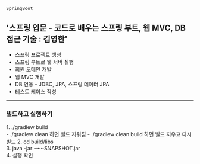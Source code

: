 `SpringBoot`  
<h2>'스프링 입문 - 코드로 배우는 스프링 부트, 웹 MVC, DB 접근 기술 : 김영한'</h2>

- 스프링 프로젝트 생성
- 스프링 부트로 웹 서버 실행
- 회원 도메인 개발
- 웹 MVC 개발
- DB 연동 - JDBC, JPA, 스프링 데이터 JPA
- 테스트 케이스 작성

---
<h3>빌드하고 실행하기</h3>
1. ./gradlew build<br>
    - ./gradlew clean 하면 빌드 지워짐
    - ./gradlew clean build 하면 빌드 지우고 다시 빌드
2. cd build/libs<br>
3. java -jar ~~~SNAPSHOT.jar<br>
4. 실행 확인

